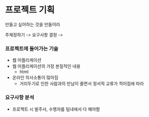 # 프로젝트 기획

만들고 싶어하는 것을 만들어라

주제정하기 -> 요구사항 결정 -> 

### 프로젝트에 들어가는 기술

- 웹 어플리케이션
- 웹 어플리케이션의 가장 본질적인 내용
  - html
- 온라인 의사소통이 많아짐
  - 거리두기로 인한 사람과의 만남이 줄면서 정서적 교류가 적어짐에 따라



### 요구사항 분석

- 프로젝트 시 발주사, 수행자를 팀내에서 다 해야함